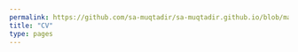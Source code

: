 ```yaml
---
permalink: https://github.com/sa-muqtadir/sa-muqtadir.github.io/blob/master/ali_muqtadir_CV_public.pdf
title: "CV"
type: pages
---
```

